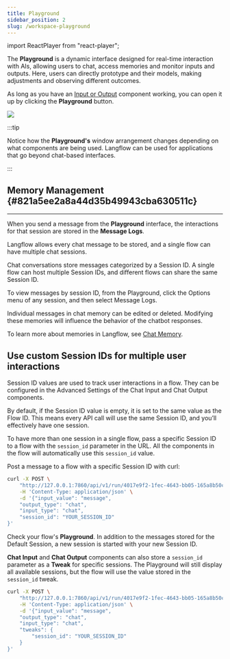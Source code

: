 ```yaml
---
title: Playground
sidebar_position: 2
slug: /workspace-playground
---
```


import ReactPlayer from "react-player";

The **Playground** is a dynamic interface designed for real-time interaction with AIs, allowing users to chat, access memories and monitor inputs and outputs. Here, users can directly prototype and their models, making adjustments and observing different outcomes.

As long as you have an [Input or Output](/components-io) component working, you can open it up by clicking the **Playground** button.

![](/img/playground.png)

:::tip

Notice how the **Playground's** window arrangement changes depending on what components are being used. Langflow can be used for applications that go beyond chat-based interfaces.

:::

## Memory Management {#821a5ee2a8a44d35b49943cba630511c}

---

When you send a message from the **Playground** interface, the interactions for that session are stored in the **Message Logs**.

Langflow allows every chat message to be stored, and a single flow can have multiple chat sessions.

Chat conversations store messages categorized by a Session ID. A single flow can host multiple Session IDs, and different flows can share the same Session ID.

To view messages by session ID, from the Playground, click the Options menu of any session, and then select Message Logs.

Individual messages in chat memory can be edited or deleted. Modifying these memories will influence the behavior of the chatbot responses.

To learn more about memories in Langflow, see [Chat Memory](/components-chat-memory).

## Use custom Session IDs for multiple user interactions

Session ID values are used to track user interactions in a flow. They can be configured in the Advanced Settings of the Chat Input and Chat Output components.

By default, if the Session ID value is empty, it is set to the same value as the Flow ID. This means every API call will use the same Session ID, and you’ll effectively have one session.

To have more than one session in a single flow, pass a specific Session ID to a flow with the `session_id` parameter in the URL. All the components in the flow will automatically use this `session_id` value.

Post a message to a flow with a specific Session ID with curl:

```bash
curl -X POST \
    "http://127.0.0.1:7860/api/v1/run/4017e9f2-1fec-4643-bb05-165a8b50c4b3?stream=false" \
    -H 'Content-Type: application/json' \
    -d '{"input_value": "message",
    "output_type": "chat",
    "input_type": "chat",
    "session_id": "YOUR_SESSION_ID"
}'
```

Check your flow's **Playground**. In addition to the messages stored for the Default Session, a new session is started with your new Session ID.

**Chat Input** and **Chat Output** components can also store a `session_id` parameter as a **Tweak** for specific sessions. The Playground will still display all available sessions, but the flow will use the value stored in the `session_id` tweak.

```bash
curl -X POST \
    "http://127.0.0.1:7860/api/v1/run/4017e9f2-1fec-4643-bb05-165a8b50c4b3?stream=false" \
    -H 'Content-Type: application/json' \
    -d '{"input_value": "message",
    "output_type": "chat",
    "input_type": "chat",
    "tweaks": {
        "session_id": "YOUR_SESSION_ID"
    }
}'
```
